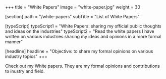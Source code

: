 +++
title = "White Papers"
image = "white-paper.jpg"
weight = 30

[section]
path = "/white-papers"
subTitle = "List of White Papers"

[typeScript] 
typeScript1 = "White Papers: sharing my official public thoughts and ideas on the industries" 
typeScript2 = "Read the white papers I have written on various industries sharing my ideas and opinions in a more formal manner"

[headline]
headline = "Objective: to share my formal opinions on various industry topics"
+++

Check out my White papers. They are my formal opinions and contributions to inustry and field. 
